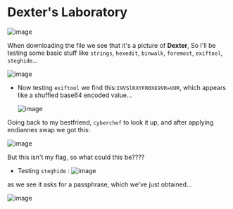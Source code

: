 # Dexter's Laboratory
![image](https://github.com/user-attachments/assets/1615746c-dbd9-4048-b3aa-ba072cfcb170)

When downloading the file we see that it's a picture of **Dexter**, So I'll be testing some basic stuff like ```strings```, ```hexedit```, ```binwalk```, ```foremost```, ```exiftool```, ```steghide```...

![image](https://github.com/user-attachments/assets/851d9b29-090d-4d99-865d-93a0a40a58da)

- Now testing ```exiftool``` we find this:```I9VSlRXYFR0XE9VR=UUR```, which appears like a shuffled base64 encoded value...

  ![image](https://github.com/user-attachments/assets/9aa09b0c-cb05-43ba-aaaf-5e5006259108)

Going back to my bestfriend, ```cyberchef``` to look it up, and after applying endiannes swap we got this:

![image](https://github.com/user-attachments/assets/e292633f-95bf-4eaf-8775-db48f4715c87)

But this isn't my flag, so what could this be????

- Testing ```steghide``` :
  ![image](https://github.com/user-attachments/assets/efa3ed95-d173-42bf-ad78-532d98f52c8c)

as we see it asks for a passphrase, which we've just obtained...

![image](https://github.com/user-attachments/assets/6790894b-d734-4fb8-bcc9-382afb603604)
